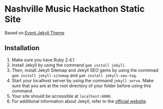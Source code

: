 # Nashville Music Hackathon Static Site

Based on [Event Jekyll Theme](https://event-jekyll-theme.github.io)

## Installation
1. Make sure you have Ruby 2.4.1
2. Install Jekyll by using the command `gem install jekyll`.
3. Then, install Jekyll Sitemap and Jekyll SEO gems by using the commnad `gem install jekyll-sitemap` and `gem install jekyll-seo-tag`.
4. Start your localhost server by using the command `jekyll serve`. Make sure that you are at the root directory of your folder before using this command.
5. Your site should be accessible at `localhost:4000`.
6. For additional information about Jekyll, refer to the [official website](http://jekyllrb.com/).
